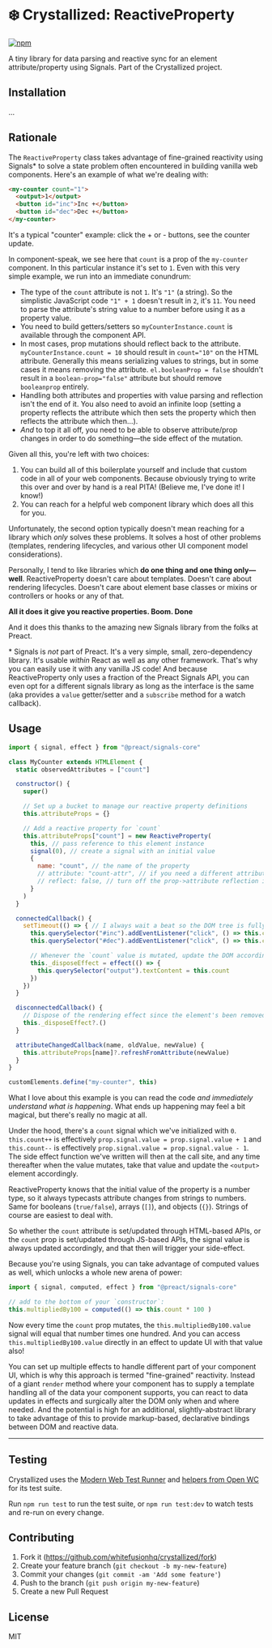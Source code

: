 # ❄️ Crystallized: ReactiveProperty

[![npm][npm]][npm-url]

A tiny library for data parsing and reactive sync for an element attribute/property using Signals. Part of the Crystallized project.

## Installation

...

## Rationale

The `ReactiveProperty` class takes advantage of fine-grained reactivity using Signals\* to solve a state problem often encountered in building vanilla web components. Here's an example of what we're dealing with:

```html
<my-counter count="1">
  <output>1</output>
  <button id="inc">Inc +</button>
  <button id="dec">Dec +</button>
</my-counter>
```

It's a typical "counter" example: click the + or - buttons, see the counter update.

In component-speak, we see here that `count` is a prop of the `my-counter` component. In this particular instance it's set to `1`. Even with this very simple example, we run into an immediate conundrum:

* The type of the `count` attribute is not `1`. It's `"1"` (a string). So the simplistic JavaScript code `"1" + 1` doesn't result in `2`, it's `11`. You need to parse the attribute's string value to a number before using it as a property value.
* You need to build getters/setters so `myCounterInstance.count` is available through the component API.
* In most cases, prop mutations should reflect back to the attribute. `myCounterInstance.count = 10` should result in `count="10"` on the HTML attribute. Generally this means serializing values to strings, but in some cases it means removing the attribute. `el.booleanProp = false` shouldn't result in a `boolean-prop="false"` attribute but should remove `booleanprop` entirely.
* Handling both attributes and properties with value parsing and reflection isn't the end of it. You also need to avoid an infinite loop (setting a property reflects the attribute which then sets the property which then reflects the attribute which then…).
* _And_ to top it all off, you need to be able to observe attribute/prop changes in order to do something—the side effect of the mutation.

Given all this, you're left with two choices:

1. You can build all of this boilerplate yourself and include that custom code in all of your web components. Because obviously trying to write this over and over by hand is a real PITA! (Believe me, I've done it! I know!)
2. You can reach for a helpful web component library which does all this for you.

Unfortunately, the second option typically doesn't mean reaching for a library which _only_ solves these problems. It solves a host of other problems (templates, rendering lifecycles, and various other UI component model considerations).

Personally, I tend to like libraries which **do one thing and one thing only—well**. ReactiveProperty doesn't care about templates. Doesn't care about rendering lifecycles. Doesn't care about element base classes or mixins or controllers or hooks or any of that.

**All it does it give you reactive properties. Boom. Done**

And it does this thanks to the amazing new Signals library from the folks at Preact.

\* Signals is _not_ part of Preact. It's a very simple, small, zero-dependency library. It's usable _within_ React as well as any other framework. That's why you can easily use it with any vanilla JS code! And because ReactiveProperty only uses a fraction of the Preact Signals API, you can even opt for a different signals library as long as the interface is the same (aka provides a `value` getter/setter and a `subscribe` method for a watch callback).

## Usage

```js
import { signal, effect } from "@preact/signals-core"

class MyCounter extends HTMLElement {
  static observedAttributes = ["count"]

  constructor() {
    super()

    // Set up a bucket to manage our reactive property definitions
    this.attributeProps = {}

    // Add a reactive property for `count`
    this.attributeProps["count"] = new ReactiveProperty(
      this, // pass reference to this element instance
      signal(0), // create a signal with an initial value
      {
        name: "count", // the name of the property
        // attribute: "count-attr", // if you need a different attribute name
        // reflect: false, // turn off the prop->attribute reflection if need be
      }
    )
  }

  connectedCallback() {
    setTimeout(() => { // I always wait a beat so the DOM tree is fully connected
      this.querySelector("#inc").addEventListener("click", () => this.count++)
      this.querySelector("#dec").addEventListener("click", () => this.count--)

      // Whenever the `count` value is mutated, update the DOM accordingly
      this._disposeEffect = effect(() => {
        this.querySelector("output").textContent = this.count
      })
    })
  }

  disconnectedCallback() {
    // Dispose of the rendering effect since the element's been removed from the DOM
    this._disposeEffect?.()
  }

  attributeChangedCallback(name, oldValue, newValue) {
    this.attributeProps[name]?.refreshFromAttribute(newValue)
  }
}

customElements.define("my-counter", this)
```

What I love about this example is you can read the code _and immediately understand what is happening_. What ends up happening may feel a bit magical, but there's really no magic at all.

Under the hood, there's a `count` signal which we've initialized with `0`. `this.count++` is effectively `prop.signal.value = prop.signal.value + 1` and `this.count--` is effectively `prop.signal.value = prop.signal.value - 1`. The side effect function we've written will then at the call site, and any time thereafter when the value mutates, take that value and update the `<output>` element accordingly.

ReactiveProperty knows that the initial value of the property is a number type, so it always typecasts attribute changes from strings to numbers. Same for booleans (`true/false`), arrays (`[]`), and objects (`{}`). Strings of course are easiest to deal with.

So whether the `count` attribute is set/updated through HTML-based APIs, or the `count` prop is set/updated through JS-based APIs, the signal value is always updated accordingly, and that then will trigger your side-effect.

Because you're using Signals, you can take advantage of computed values as well, which unlocks a whole new arena of power:

```js
import { signal, computed, effect } from "@preact/signals-core"

// add to the bottom of your `constructor`:
this.multipliedBy100 = computed(() => this.count * 100 )
```

Now every time the `count` prop mutates, the `this.multipliedBy100.value` signal will equal that number times one hundred. And you can access `this.multipliedBy100.value` directly in an effect to update UI with that value also!

You can set up multiple effects to handle different part of your component UI, which is why this approach is termed "fine-grained" reactivity. Instead of a giant `render` method where your component has to supply a template handling all of the data your component supports, you can react to data updates in effects and surgically alter the DOM only when and where needed. And the potential is high for an additional, slightly-abstract library to take advantage of this to provide markup-based, declarative bindings between DOM and reactive data.

----

## Testing

Crystallized uses the [Modern Web Test Runner](https://modern-web.dev/guides/test-runner/getting-started/) and [helpers from Open WC](https://open-wc.org/docs/testing/testing-package/) for its test suite.

Run `npm run test` to run the test suite, or `npm run test:dev` to watch tests and re-run on every change.

## Contributing

1. Fork it (https://github.com/whitefusionhq/crystallized/fork)
2. Create your feature branch (`git checkout -b my-new-feature`)
3. Commit your changes (`git commit -am 'Add some feature'`)
4. Push to the branch (`git push origin my-new-feature`)
5. Create a new Pull Request

## License

MIT

[npm]: https://img.shields.io/npm/v/@crystallized/controllers.svg?style=for-the-badge
[npm-url]: https://npmjs.com/package/@crystallized/controllers